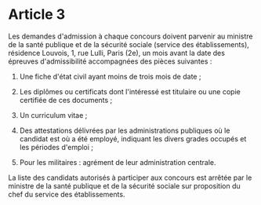 # Article 3

Les demandes d'admission à chaque concours doivent parvenir au ministre de la santé publique et de la sécurité sociale (service des établissements), résidence Louvois, 1, rue Lulli, Paris (2e), un mois avant la date des épreuves d'admissibilité accompagnées des pièces suivantes :

1) Une fiche d'état civil ayant moins de trois mois de date ;

2) Les diplômes ou certificats dont l'intéressé est titulaire ou une copie certifiée de ces documents ;

3) Un curriculum vitae ;

4) Des attestations délivrées par les administrations publiques où le candidat est où a été employé, indiquant les divers grades occupés et les périodes d'emploi ;

5) Pour les militaires : agrément de leur administration centrale.

La liste des candidats autorisés à participer aux concours est arrêtée par le ministre de la santé publique et de la sécurité sociale sur proposition du chef du service des établissements.
